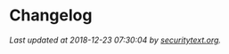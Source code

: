 # Changelog

_Last updated at 2018-12-23 07:30:04 by [securitytext.org](https://securitytext.org)._
